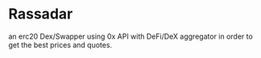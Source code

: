 # Rassadar
an erc20 Dex/Swapper using 0x API with DeFi/DeX aggregator in order to get the best prices and quotes.
